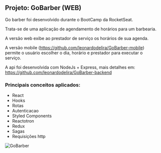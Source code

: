 ## Projeto: GoBarber (WEB)

Go barber foi desenvolvido durante o BootCamp da RocketSeat.

Trata-se de uma aplicação de agendamento de horários para um barbearia.

A versão web exibe ao prestador de serviço os horários de sua agenda.

A versão mobile (https://github.com/leonardodelira/GoBarber-mobile) permite o usuário escolher o dia, horário e prestador para executar o serviço.

A api foi desenvolvida com NodeJs + Express, mais detalhes em:
https://github.com/leonardodelira/GoBarber-backend

### Principais conceitos aplicados:
- React
- Hooks
- Rotas
- Autenticacao
- Styled Components
- Reactotron
- Redux
- Sagas
- Requisições http

![GoBarber](https://github.com/leonardodelira/GoBarber-frontend/blob/master/gobarber.png)
